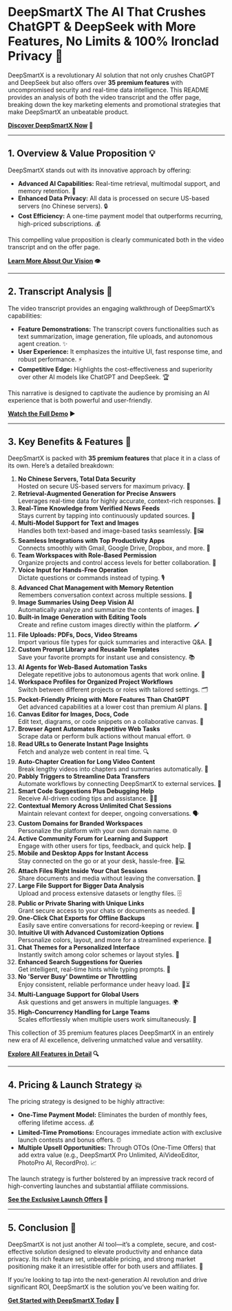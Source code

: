 # DeepSmartX The AI That Crushes ChatGPT & DeepSeek with More Features, No Limits & 100% Ironclad Privacy 🚀

DeepSmartX is a revolutionary AI solution that not only crushes ChatGPT and DeepSeek but also offers over **35 premium features** with uncompromised security and real-time data intelligence. This README provides an analysis of both the video transcript and the offer page, breaking down the key marketing elements and promotional strategies that make DeepSmartX an unbeatable product.

**[Discover DeepSmartX Now](https://worxclub.com/deepsmartx) 🔗**

---

## 1. Overview & Value Proposition 💡

DeepSmartX stands out with its innovative approach by offering:
- **Advanced AI Capabilities:** Real-time retrieval, multimodal support, and memory retention. 🤖
- **Enhanced Data Privacy:** All data is processed on secure US-based servers (no Chinese servers). 🔒
- **Cost Efficiency:** A one-time payment model that outperforms recurring, high-priced subscriptions. 💰

This compelling value proposition is clearly communicated both in the video transcript and on the offer page.

**[Learn More About Our Vision](https://worxclub.com/deepsmartx) 👁️**

---

## 2. Transcript Analysis 🎥

The video transcript provides an engaging walkthrough of DeepSmartX’s capabilities:
- **Feature Demonstrations:** The transcript covers functionalities such as text summarization, image generation, file uploads, and autonomous agent creation. ✨
- **User Experience:** It emphasizes the intuitive UI, fast response time, and robust performance. ⚡
- **Competitive Edge:** Highlights the cost-effectiveness and superiority over other AI models like ChatGPT and DeepSeek. 🏆

This narrative is designed to captivate the audience by promising an AI experience that is both powerful and user-friendly.

**[Watch the Full Demo](https://worxclub.com/deepsmartx) ▶️**

---

## 3. Key Benefits & Features 🌟

DeepSmartX is packed with **35 premium features** that place it in a class of its own. Here’s a detailed breakdown:

1. **No Chinese Servers, Total Data Security**  
   Hosted on secure US-based servers for maximum privacy. 🔐
2. **Retrieval-Augmented Generation for Precise Answers**  
   Leverages real-time data for highly accurate, context-rich responses. 🎯
3. **Real-Time Knowledge from Verified News Feeds**  
   Stays current by tapping into continuously updated sources. 📰
4. **Multi-Model Support for Text and Images**  
   Handles both text-based and image-based tasks seamlessly. 📝🖼️
5. **Seamless Integrations with Top Productivity Apps**  
   Connects smoothly with Gmail, Google Drive, Dropbox, and more. 🔗
6. **Team Workspaces with Role-Based Permission**  
   Organize projects and control access levels for better collaboration. 👥
7. **Voice Input for Hands-Free Operation**  
   Dictate questions or commands instead of typing. 🎙️
8. **Advanced Chat Management with Memory Retention**  
   Remembers conversation context across multiple sessions. 🧠
9. **Image Summaries Using Deep Vision AI**  
   Automatically analyze and summarize the contents of images. 📸
10. **Built-in Image Generation with Editing Tools**  
    Create and refine custom images directly within the platform. 🖌️
11. **File Uploads: PDFs, Docs, Video Streams**  
    Import various file types for quick summaries and interactive Q&A. 📄
12. **Custom Prompt Library and Reusable Templates**  
    Save your favorite prompts for instant use and consistency. 📚
13. **AI Agents for Web-Based Automation Tasks**  
    Delegate repetitive jobs to autonomous agents that work online. 🤖
14. **Workspace Profiles for Organized Project Workflows**  
    Switch between different projects or roles with tailored settings. 🗂️
15. **Pocket-Friendly Pricing with More Features Than ChatGPT**  
    Get advanced capabilities at a lower cost than premium AI plans. 💸
16. **Canvas Editor for Images, Docs, Code**  
    Edit text, diagrams, or code snippets on a collaborative canvas. 🎨
17. **Browser Agent Automates Repetitive Web Tasks**  
    Scrape data or perform bulk actions without manual effort. 🌐
18. **Read URLs to Generate Instant Page Insights**  
    Fetch and analyze web content in real time. 🔍
19. **Auto-Chapter Creation for Long Video Content**  
    Break lengthy videos into chapters and summaries automatically. 📖
20. **Pabbly Triggers to Streamline Data Transfers**  
    Automate workflows by connecting DeepSmartX to external services. 🔄
21. **Smart Code Suggestions Plus Debugging Help**  
    Receive AI-driven coding tips and assistance. 👨‍💻
22. **Contextual Memory Across Unlimited Chat Sessions**  
    Maintain relevant context for deeper, ongoing conversations. 🗣️
23. **Custom Domains for Branded Workspaces**  
    Personalize the platform with your own domain name. 🌐
24. **Active Community Forum for Learning and Support**  
    Engage with other users for tips, feedback, and quick help. 💬
25. **Mobile and Desktop Apps for Instant Access**  
    Stay connected on the go or at your desk, hassle-free. 📱💻
26. **Attach Files Right Inside Your Chat Sessions**  
    Share documents and media without leaving the conversation. 📎
27. **Large File Support for Bigger Data Analysis**  
    Upload and process extensive datasets or lengthy files. 🗄️
28. **Public or Private Sharing with Unique Links**  
    Grant secure access to your chats or documents as needed. 🔗
29. **One-Click Chat Exports for Offline Backups**  
    Easily save entire conversations for record-keeping or review. 💾
30. **Intuitive UI with Advanced Customization Options**  
    Personalize colors, layout, and more for a streamlined experience. 🎨
31. **Chat Themes for a Personalized Interface**  
    Instantly switch among color schemes or layout styles. 🌈
32. **Enhanced Search Suggestions for Queries**  
    Get intelligent, real-time hints while typing prompts. 🔎
33. **No 'Server Busy' Downtime or Throttling**  
    Enjoy consistent, reliable performance under heavy load. 🚫⏳
34. **Multi-Language Support for Global Users**  
    Ask questions and get answers in multiple languages. 🌍
35. **High-Concurrency Handling for Large Teams**  
    Scales effortlessly when multiple users work simultaneously. 👥

This collection of 35 premium features places DeepSmartX in an entirely new era of AI excellence, delivering unmatched value and versatility.

**[Explore All Features in Detail](https://worxclub.com/deepsmartx) 🔍**

---

## 4. Pricing & Launch Strategy 💥

The pricing strategy is designed to be highly attractive:
- **One-Time Payment Model:** Eliminates the burden of monthly fees, offering lifetime access. 💰
- **Limited-Time Promotions:** Encourages immediate action with exclusive launch contests and bonus offers. ⏰
- **Multiple Upsell Opportunities:** Through OTOs (One-Time Offers) that add extra value (e.g., DeepSmartX Pro Unlimited, AiVideoEditor, PhotoPro AI, RecordPro). 📈

The launch strategy is further bolstered by an impressive track record of high-converting launches and substantial affiliate commissions.

**[See the Exclusive Launch Offers](https://worxclub.com/deepsmartx) 🎉**

---

## 5. Conclusion 🎯

DeepSmartX is not just another AI tool—it’s a complete, secure, and cost-effective solution designed to elevate productivity and enhance data privacy. Its rich feature set, unbeatable pricing, and strong market positioning make it an irresistible offer for both users and affiliates. 🚀

If you’re looking to tap into the next-generation AI revolution and drive significant ROI, DeepSmartX is the solution you’ve been waiting for.

**[Get Started with DeepSmartX Today](https://worxclub.com/deepsmartx) 🌟**
